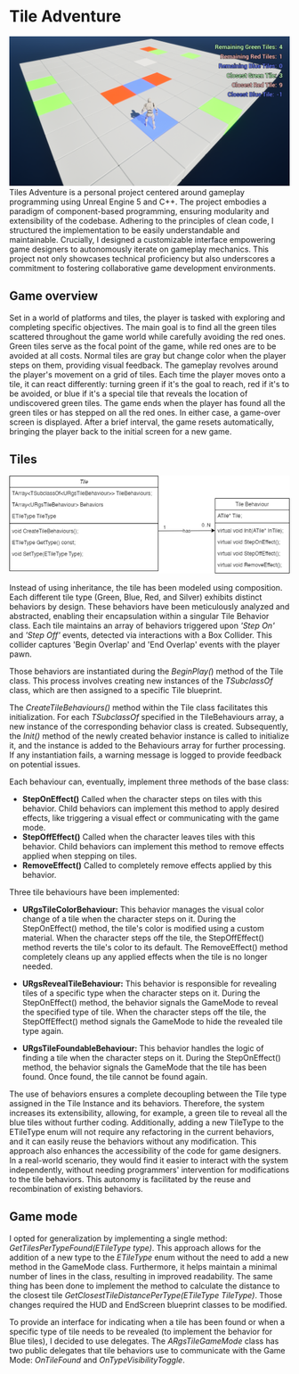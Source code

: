 # Tile Adventure
![Screenshot of the game.](Screenshot)
Tiles Adventure is a personal project centered around gameplay programming using Unreal Engine 5 and C++. The project embodies a paradigm of component-based programming, ensuring modularity and extensibility of the codebase. Adhering to the principles of clean code, I structured the implementation to be easily understandable and maintainable. Crucially, I designed a customizable interface empowering game designers to autonomously iterate on gameplay mechanics. This project not only showcases technical proficiency but also underscores a commitment to fostering collaborative game development environments.

## Game overview
Set in a world of platforms and tiles, the player is tasked with exploring and completing specific objectives.
The main goal is to find all the green tiles scattered throughout the game world while carefully avoiding the red ones. Green tiles serve as the focal point of the game, while red ones are to be avoided at all costs. Normal tiles are gray but change color when the player steps on them, providing visual feedback.
The gameplay revolves around the player's movement on a grid of tiles. Each time the player moves onto a tile, it can react differently: turning green if it's the goal to reach, red if it's to be avoided, or blue if it's a special tile that reveals the location of undiscovered green tiles.
The game ends when the player has found all the green tiles or has stepped on all the red ones. In either case, a game-over screen is displayed. After a brief interval, the game resets automatically, bringing the player back to the initial screen for a new game.

## Tiles
![UML diagram showing the relevant description of the Tile class.](Tiles.png)

Instead of using inheritance, the tile has been modeled using composition. Each different tile type (Green, Blue, Red, and Silver) exhibits distinct behaviors by design. These behaviors have been meticulously analyzed and abstracted, enabling their encapsulation within a singular Tile Behavior class. Each tile maintains an array of behaviors triggered upon *'Step On'* and *'Step Off'* events, detected via interactions with a Box Collider. This collider captures 'Begin Overlap' and 'End Overlap' events with the player pawn.

Those behaviors are instantiated during the *BeginPlay(*) method of the Tile class. This process involves creating new instances of the *TSubclassOf<URgsTileBehaviour>* class, which are then assigned to a specific Tile blueprint. 

The *CreateTileBehaviours()* method within the Tile class facilitates this initialization.
For each *TSubclassOf<URgsTileBehaviour>* specified in the TileBehaviours array, a new instance of the corresponding behavior class is created. Subsequently, the *Init()* method of the newly created behavior instance is called to initialize it, and the instance is added to the Behaviours array for further processing. If any instantiation fails, a warning message is logged to provide feedback on potential issues.

Each behaviour can, eventually, implement three methods of the base class:
- **StepOnEffect()** Called when the character steps on tiles with this behavior. Child behaviors can implement this method to apply desired effects, like triggering a visual effect or communicating with the game mode.
- **StepOffEffect()** Called when the character leaves tiles with this behavior. Child behaviors can implement this method to remove effects applied when stepping on tiles.
- **RemoveEffect()** Called to completely remove effects applied by this behavior.

Three tile behaviours have been implemented:
- **URgsTileColorBehaviour:**
This behavior manages the visual color change of a tile when the character steps on it. During the StepOnEffect() method, the tile's color is modified using a custom material. When the character steps off the tile, the StepOffEffect() method reverts the tile's color to its default. The RemoveEffect() method completely cleans up any applied effects when the tile is no longer needed.

- **URgsRevealTileBehaviour:**
This behavior is responsible for revealing tiles of a specific type  when the character steps on it. During the StepOnEffect() method, the behavior signals the GameMode to reveal the specified type of tile. When the character steps off the tile, the StepOffEffect() method signals the GameMode to hide the revealed tile type again.

- **URgsTileFoundableBehaviour:**
This behavior handles the logic of finding a tile when the character steps on it. During the StepOnEffect() method, the behavior signals the GameMode that the tile has been found. Once found, the tile cannot be found again.

The use of behaviors ensures a complete decoupling between the Tile type assigned in the Tile Instance and its behaviors. Therefore, the system increases its extensibility, allowing, for example, a green tile to reveal all the blue tiles without further coding. Additionally, adding a new TileType to the ETileType enum will not require any refactoring in the current behaviors, and it can easily reuse the behaviors without any modification. This approach also enhances the accessibility of the code for game designers. In a real-world scenario, they would find it easier to interact with the system independently, without needing programmers' intervention for modifications to the tile behaviors. This autonomy is facilitated by the reuse and recombination of existing behaviors.

## Game mode
I opted for generalization by implementing a single method: *GetTilesPerTypeFound(ETileType type)*. This approach allows for the addition of a new type to the *ETileType* enum without the need to add a new method in the GameMode class. Furthermore, it helps maintain a minimal number of lines in the class, resulting in improved readability. The same thing has been done to implement the method to calculate the distance to the closest tile
*GetClosestTileDistancePerType(ETileType TileType)*. Those changes required the HUD and EndScreen blueprint classes to be modified.

To provide an interface for indicating when a tile has been found or when a specific type of tile needs to be revealed (to implement the behavior for Blue tiles), I decided to use delegates. The *ARgsTileGameMode* class has two public delegates that tile behaviors use to communicate with the Game Mode: *OnTileFound* and *OnTypeVisibilityToggle*.
